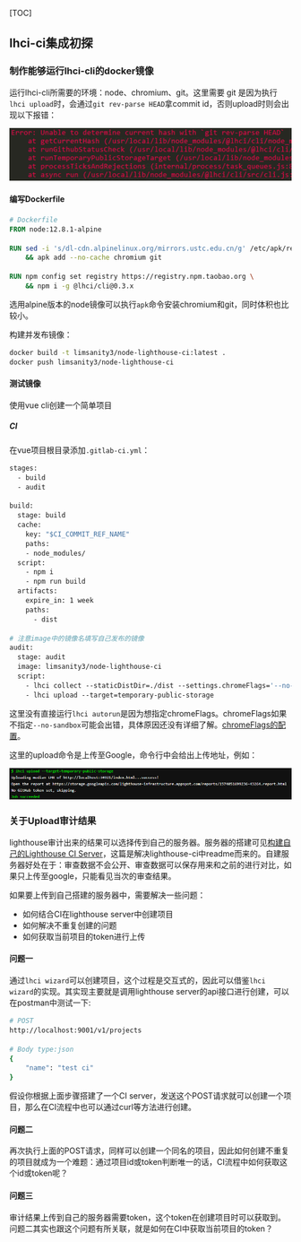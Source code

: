 [TOC]

## lhci-ci集成初探

### 制作能够运行lhci-cli的docker镜像

运行lhci-cli所需要的环境：node、chromium、git。这里需要 git 是因为执行`lhci upload`时，会通过`git rev-parse HEAD`拿commit id，否则upload时则会出现以下报错：

![](./img/lhci-integration/1.png)

#### 编写Dockerfile

```dockerfile
# Dockerfile
FROM node:12.8.1-alpine

RUN sed -i 's/dl-cdn.alpinelinux.org/mirrors.ustc.edu.cn/g' /etc/apk/repositories \
    && apk add --no-cache chromium git

RUN npm config set registry https://registry.npm.taobao.org \
    && npm i -g @lhci/cli@0.3.x
```

选用alpine版本的node镜像可以执行`apk`命令安装chromium和git，同时体积也比较小。

构建并发布镜像：

```bash
docker build -t limsanity3/node-lighthouse-ci:latest .
docker push limsanity3/node-lighthouse-ci
```

#### 测试镜像

使用vue cli创建一个简单项目

##### CI

在vue项目根目录添加`.gitlab-ci.yml`：

```dockerfile
stages:
  - build
  - audit
  
build:
  stage: build
  cache:
    key: "$CI_COMMIT_REF_NAME"
    paths:
    - node_modules/
  script:
    - npm i
    - npm run build
  artifacts:
    expire_in: 1 week
    paths:
      - dist

# 注意image中的镜像名填写自己发布的镜像
audit:
  stage: audit
  image: limsanity3/node-lighthouse-ci
  script:
    - lhci collect --staticDistDir=./dist --settings.chromeFlags='--no-sandbox --headless'
    - lhci upload --target=temporary-public-storage
```

这里没有直接运行`lhci autorun`是因为想指定chromeFlags。chromeFlags如果不指定`--no-sandbox`可能会出错，具体原因还没有详细了解。[chromeFlags的配置](<https://peter.sh/experiments/chromium-command-line-switches/>)。

这里的upload命令是上传至Google，命令行中会给出上传地址，例如：

![](./img/lhci-integration/2.png)



### 关于Upload审计结果

lighthouse审计出来的结果可以选择传到自己的服务器。服务器的搭建可见[构建自己的Lighthouse CI Server](<https://limsanity.github.io/Web2/%E9%9B%86%E6%88%90lighthouse-ci.html#%E9%9B%86%E6%88%90lighthouse-ci>)，这篇是解决lighthouse-ci中readme而来的。自建服务器好处在于：审查数据不会公开、审查数据可以保存用来和之前的进行对比，如果只上传至google，只能看见当次的审查结果。

如果要上传到自己搭建的服务器中，需要解决一些问题：

- 如何结合CI在lighthouse server中创建项目
- 如何解决不重复创建的问题
- 如何获取当前项目的token进行上传

#### 问题一

通过`lhci wizard`可以创建项目，这个过程是交互式的，因此可以借鉴`lhci wizard`的实现。其实现主要就是调用lighthouse server的api接口进行创建，可以在postman中测试一下:

```bash
# POST
http://localhost:9001/v1/projects

# Body type:json
{
	"name": "test ci"
}
```

假设你根据上面步骤搭建了一个CI server，发送这个POST请求就可以创建一个项目，那么在CI流程中也可以通过curl等方法进行创建。

#### 问题二

再次执行上面的POST请求，同样可以创建一个同名的项目，因此如何创建不重复的项目就成为一个难题：通过项目id或token判断唯一的话，CI流程中如何获取这个id或token呢？

#### 问题三

审计结果上传到自己的服务器需要token，这个token在创建项目时可以获取到。问题二其实也跟这个问题有所关联，就是如何在CI中获取当前项目的token？

